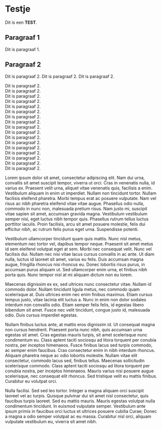 # Testje

Dit is een __TEST__.

## Paragraaf 1

Dit is paragraaf 1.


## Paragraaf 2

Dit is paragraaf 2.
Dit is paragraaf 2.
Dit is paragraaf 2.
  
    
Dit is paragraaf 2.  
Dit is paragraaf 2.  
Dit is paragraaf 2.  
Dit is paragraaf 2.  
Dit is paragraaf 2.  
Dit is paragraaf 2.  
Dit is paragraaf 2.  
Dit is paragraaf 2.  
Dit is paragraaf 2.  
Dit is paragraaf 2.  
Dit is paragraaf 2.  
Dit is paragraaf 2.  
Dit is paragraaf 2.  
Dit is paragraaf 2.  
Dit is paragraaf 2.  
Dit is paragraaf 2.  
Dit is paragraaf 2.   

Lorem ipsum dolor sit amet, consectetur adipiscing elit. Nam dui urna, convallis sit amet suscipit tempor, viverra ut orci. Cras in venenatis nulla, id varius ex. Praesent velit urna, aliquet vitae venenatis quis, facilisis a enim. Vestibulum aliquam in enim ut imperdiet. Nullam non tincidunt tortor. Nullam facilisis eleifend pharetra. Morbi tempus erat ac posuere vulputate. Nam vel risus ac nibh pharetra eleifend vitae vitae augue. Phasellus odio nulla, commodo in nunc non, malesuada pretium risus. Nam justo mi, suscipit vitae sapien sit amet, accumsan gravida magna. Vestibulum vestibulum semper nisi, eget luctus nibh tempor quis. Phasellus rutrum tellus luctus porttitor iaculis. Proin facilisis, arcu sit amet posuere molestie, felis dui efficitur nibh, ac rutrum felis purus eget urna. Suspendisse potenti.

Vestibulum ullamcorper tincidunt quam quis mattis. Nunc nisl metus, elementum nec tortor vel, dapibus tempor neque. Praesent sit amet metus id sem eleifend volutpat eget at sem. Morbi nec consequat velit. Nunc vel facilisis dui. Nullam nec nisi vitae lacus cursus convallis in ac ante. Ut diam nulla, luctus id laoreet sit amet, varius eu felis. Duis accumsan magna augue, fringilla rhoncus nisi rhoncus eu. Donec lobortis risus purus, in accumsan purus aliquam ut. Sed ullamcorper enim urna, et finibus nibh porta quis. Nunc tempor nisl at mi aliquam dictum non eu lorem.

Maecenas dignissim ex ex, sed ultrices nunc consectetur vitae. Nullam id commodo dolor. Nullam tincidunt ligula metus, nec commodo quam scelerisque at. Duis ultrices enim nec enim finibus maximus. Etiam cursus tempus justo, vitae lacinia elit luctus a. Nunc in enim non dolor sodales interdum non convallis odio. Etiam semper felis felis, id egestas libero bibendum sit amet. Fusce nec velit tincidunt, congue justo id, malesuada odio. Duis cursus imperdiet egestas.

Nullam finibus luctus ante, at mattis eros dignissim id. Ut consequat magna non cursus hendrerit. Praesent porta nunc nibh, quis accumsan urna egestas sit amet. Cras egestas mauris turpis, sit amet scelerisque nunc condimentum eu. Class aptent taciti sociosqu ad litora torquent per conubia nostra, per inceptos himenaeos. Fusce finibus lacus sed turpis commodo, ac semper enim faucibus. Cras consectetur enim in nibh interdum rhoncus. Aliquam pharetra neque ac odio lobortis molestie. Nullam vitae elit consectetur, commodo lacus sed, finibus tellus. Maecenas sollicitudin scelerisque commodo. Class aptent taciti sociosqu ad litora torquent per conubia nostra, per inceptos himenaeos. Mauris varius nisi posuere augue scelerisque, nec consequat elit rhoncus. Sed tristique velit eu mattis finibus. Curabitur eu volutpat orci.

Nulla facilisi. Sed sed leo tortor. Integer a magna aliquam orci suscipit laoreet vel ac turpis. Quisque pulvinar dui sit amet nisl consectetur, quis faucibus turpis laoreet. Sed eu mattis mauris. Mauris egestas volutpat nulla condimentum tincidunt. In euismod vulputate semper. Vestibulum ante ipsum primis in faucibus orci luctus et ultrices posuere cubilia Curae; Donec a magna a odio semper volutpat ac eu massa. Curabitur nisl orci, aliquam vulputate vestibulum eu, viverra sit amet nibh.

